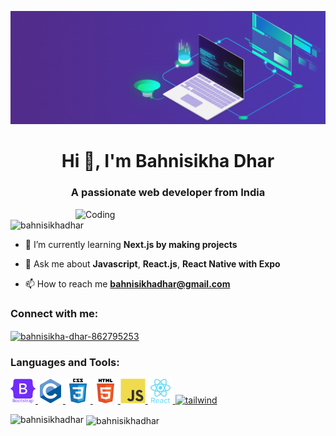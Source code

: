 ![logo](https://github.com/bahnisikhadhar/bahnisikhadhar/blob/main/bannergif.gif)

<h1 align="center">Hi 👋, I'm Bahnisikha Dhar</h1>
<h3 align="center">A passionate web developer from India</h3>
<img align="right" alt="Coding" width="400" src="https://miro.medium.com/v2/resize:fit:1400/1*qdAW1TjCN57h1lbuuzvchg.gif">

<p align="left"> <img src="https://komarev.com/ghpvc/?username=bahnisikhadhar&label=Profile%20views&color=0e75b6&style=flat" alt="bahnisikhadhar" /> </p>

- 🌱 I’m currently learning  **Next.js by making projects**

- 💬 Ask me about **Javascript**, **React.js**, **React Native with Expo**

- 📫 How to reach me **bahnisikhadhar@gmail.com**

<h3 align="left">Connect with me:</h3>
<p align="left">
<a href="https://www.linkedin.com/in/bahnisikha-dhar-9560332a7/" target="blank"><img align="center" src="https://raw.githubusercontent.com/rahuldkjain/github-profile-readme-generator/master/src/images/icons/Social/linked-in-alt.svg" alt="bahnisikha-dhar-862795253" height="30" width="40" /></a>
</p>

<h3 align="left">Languages and Tools:</h3>
<p align="left"> <a href="https://getbootstrap.com" target="_blank" rel="noreferrer"> <img src="https://raw.githubusercontent.com/devicons/devicon/master/icons/bootstrap/bootstrap-plain-wordmark.svg" alt="bootstrap" width="40" height="40"/> </a> <a href="https://www.cprogramming.com/" target="_blank" rel="noreferrer"> <img src="https://raw.githubusercontent.com/devicons/devicon/master/icons/c/c-original.svg" alt="c" width="40" height="40"/> </a> <a href="https://www.w3schools.com/css/" target="_blank" rel="noreferrer"> <img src="https://raw.githubusercontent.com/devicons/devicon/master/icons/css3/css3-original-wordmark.svg" alt="css3" width="40" height="40"/> </a> <a href="https://www.w3.org/html/" target="_blank" rel="noreferrer"> <img src="https://raw.githubusercontent.com/devicons/devicon/master/icons/html5/html5-original-wordmark.svg" alt="html5" width="40" height="40"/> </a> <a href="https://developer.mozilla.org/en-US/docs/Web/JavaScript" target="_blank" rel="noreferrer"> <img src="https://raw.githubusercontent.com/devicons/devicon/master/icons/javascript/javascript-original.svg" alt="javascript" width="40" height="40"/> </a> <a href="https://reactjs.org/" target="_blank" rel="noreferrer"> <img src="https://raw.githubusercontent.com/devicons/devicon/master/icons/react/react-original-wordmark.svg" alt="react" width="40" height="40"/> </a><a href="https://tailwindcss.com/" target="_blank" rel="noreferrer"> <img src="https://www.vectorlogo.zone/logos/tailwindcss/tailwindcss-icon.svg" alt="tailwind" width="40" height="40"/> </a> </p>


<p><img align="left" src="https://github-readme-stats.vercel.app/api/top-langs?username=bahnisikhadhar&show_icons=true&locale=en&layout=compact" alt="bahnisikhadhar" /></p>

<p>&nbsp;<img align="center" src="https://github-readme-stats.vercel.app/api?username=bahnisikhadhar&show_icons=true&locale=en" alt="bahnisikhadhar" /></p>

<!-- <p><img align="center" src="https://github-readme-streak-stats.herokuapp.com/?user=bahnisikhadhar&" alt="bahnisikhadhar" /></p>
 -->
